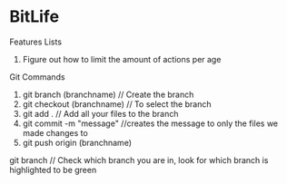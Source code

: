 # BitLife

Features Lists
1. Figure out how to limit the amount of actions per age 
 
 
 
Git Commands
1. git branch (branchname)  // Create the branch
2. git checkout (branchname) // To select the branch
3. git add . // Add all your files to the branch
4. git commit -m "message" //creates the message to only the files we made changes to
5. git push origin (branchname)

git branch // Check which branch you are in, look for which branch is highlighted to be green













